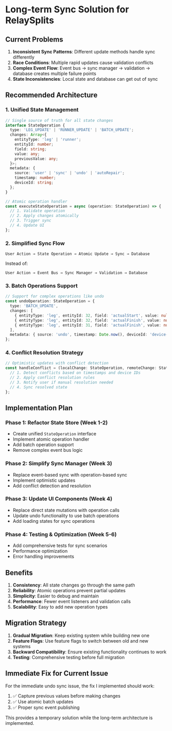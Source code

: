 # Long-term Sync Solution for RelaySplits

## Current Problems

1. **Inconsistent Sync Patterns**: Different update methods handle sync differently
2. **Race Conditions**: Multiple rapid updates cause validation conflicts
3. **Complex Event Flow**: Event bus → sync manager → validation → database creates multiple failure points
4. **State Inconsistencies**: Local state and database can get out of sync

## Recommended Architecture

### 1. Unified State Management

```typescript
// Single source of truth for all state changes
interface StateOperation {
  type: 'LEG_UPDATE' | 'RUNNER_UPDATE' | 'BATCH_UPDATE';
  changes: Array<{
    entityType: 'leg' | 'runner';
    entityId: number;
    field: string;
    value: any;
    previousValue: any;
  }>;
  metadata: {
    source: 'user' | 'sync' | 'undo' | 'autoRepair';
    timestamp: number;
    deviceId: string;
  };
}

// Atomic operation handler
const executeStateOperation = async (operation: StateOperation) => {
  // 1. Validate operation
  // 2. Apply changes atomically
  // 3. Trigger sync
  // 4. Update UI
};
```

### 2. Simplified Sync Flow

```
User Action → State Operation → Atomic Update → Sync → Database
```

Instead of:
```
User Action → Event Bus → Sync Manager → Validation → Database
```

### 3. Batch Operations Support

```typescript
// Support for complex operations like undo
const undoOperation: StateOperation = {
  type: 'BATCH_UPDATE',
  changes: [
    { entityType: 'leg', entityId: 32, field: 'actualStart', value: null, previousValue: 1234567890 },
    { entityType: 'leg', entityId: 32, field: 'actualFinish', value: null, previousValue: 1234567890 },
    { entityType: 'leg', entityId: 31, field: 'actualFinish', value: null, previousValue: 1234567890 }
  ],
  metadata: { source: 'undo', timestamp: Date.now(), deviceId: 'device-123' }
};
```

### 4. Conflict Resolution Strategy

```typescript
// Optimistic updates with conflict detection
const handleConflict = (localChange: StateOperation, remoteChange: StateOperation) => {
  // 1. Detect conflicts based on timestamps and device IDs
  // 2. Apply conflict resolution rules
  // 3. Notify user if manual resolution needed
  // 4. Sync resolved state
};
```

## Implementation Plan

### Phase 1: Refactor State Store (Week 1-2)
- Create unified `StateOperation` interface
- Implement atomic operation handler
- Add batch operation support
- Remove complex event bus logic

### Phase 2: Simplify Sync Manager (Week 3)
- Replace event-based sync with operation-based sync
- Implement optimistic updates
- Add conflict detection and resolution

### Phase 3: Update UI Components (Week 4)
- Replace direct state mutations with operation calls
- Update undo functionality to use batch operations
- Add loading states for sync operations

### Phase 4: Testing & Optimization (Week 5-6)
- Add comprehensive tests for sync scenarios
- Performance optimization
- Error handling improvements

## Benefits

1. **Consistency**: All state changes go through the same path
2. **Reliability**: Atomic operations prevent partial updates
3. **Simplicity**: Easier to debug and maintain
4. **Performance**: Fewer event listeners and validation calls
5. **Scalability**: Easy to add new operation types

## Migration Strategy

1. **Gradual Migration**: Keep existing system while building new one
2. **Feature Flags**: Use feature flags to switch between old and new systems
3. **Backward Compatibility**: Ensure existing functionality continues to work
4. **Testing**: Comprehensive testing before full migration

## Immediate Fix for Current Issue

For the immediate undo sync issue, the fix I implemented should work:

1. ✅ Capture previous values before making changes
2. ✅ Use atomic batch updates
3. ✅ Proper sync event publishing

This provides a temporary solution while the long-term architecture is implemented.

